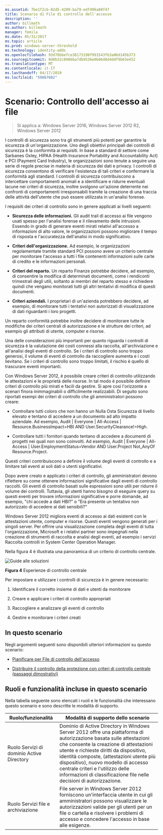 ```yaml
---
ms.assetid: 7be1f2cb-02d5-4209-ba79-edf496a88f47
title: Scenario di File di controllo dell'accesso
description: ''
author: billmath
ms.author: billmath
manager: femila
ms.date: 05/31/2017
ms.topic: article
ms.prod: windows-server-threshold
ms.technology: identity-adds
ms.openlocfilehash: 93d78bbefce38173198f991543fb3a06d145b373
ms.sourcegitcommit: 0d0b32c8986ba7db9536e0b8648d4ddf9b03e452
ms.translationtype: MT
ms.contentlocale: it-IT
ms.lasthandoff: 04/17/2019
ms.locfileid: "59867682"
---
```

# <a name="scenario-file-access-auditing"></a>Scenario: Controllo dell'accesso ai file

>Si applica a: Windows Server 2016, Windows Server 2012 R2, Windows Server 2012

I controlli di sicurezza sono tra gli strumenti più potenti per garantire la sicurezza di un'organizzazione. Uno degli obiettivi principali dei controlli di sicurezza è la conformità ai requisiti. In base a standard di settore come Sarbanes Oxley, HIPAA (Health Insurance Portability and Accountability Act) e PCI (Payment Card Industry), le organizzazioni sono tenute a seguire una serie di regole precise in materia di sicurezza dei dati e privacy. I controlli di sicurezza consentono di verificare l'esistenza di tali criteri e confermare la conformità agli standard. I controlli di sicurezza contribuiscono a intercettare comportamenti anomali e a identificare e ridurre eventuali lacune nei criteri di sicurezza, inoltre svolgono un'azione deterrente nei confronti di comportamenti irresponsabili tramite la creazione di una traccia delle attività dell'utente che può essere utilizzata in un'analisi forense.  
  
I requisiti dei criteri di controllo sono in genere applicati ai livelli seguenti:  
  
-   **Sicurezza delle informazioni.** Gli audit trail di accesso ai file vengono usati spesso per l'analisi forense e il rilevamento delle intrusioni. Essendo in grado di generare eventi mirati relativi all'accesso a informazioni di alto valore, le organizzazioni possono migliorare il tempo di risposta e l'accuratezza dell'analisi in modo significativo.  
  
-   **Criteri dell'organizzazione.** Ad esempio, le organizzazioni regolamentate tramite standard PCI possono avere un criterio centrale per monitorare l'accesso a tutti i file contenenti informazioni sulle carte di credito e le informazioni personali.  
  
-   **Criteri del reparto.** Un reparto Finanze potrebbe decidere, ad esempio, di consentire la modifica di determinati documenti, come i rendiconti trimestrali degli utili, soltanto ai membri del reparto stesso e richiedere quindi che vengano monitorati tutti gli altri tentativi di modifica di questi documenti.  
  
-   **Criteri aziendali.** I proprietari di un'azienda potrebbero decidere, ad esempio, di monitorare tutti i tentativi non autorizzati di visualizzazione di dati riguardanti i loro progetti.  
  
Un reparto conformità potrebbe inoltre decidere di monitorare tutte le modifiche dei criteri centrali di autorizzazione e le strutture dei criteri, ad esempio gli attributi di utente, computer e risorse.  
  
Una delle considerazioni più importanti per quanto riguarda i controlli di sicurezza è la valutazione dei costi connessi alla raccolta, all'archiviazione e all'analisi degli eventi di controllo. Se i criteri di controllo sono troppo generosi, il volume di eventi di controllo da raccogliere aumenta e i costi lievitano. Se i criteri di controllo sono troppo limitati, il rischio è quello di trascurare eventi importanti.  
  
Con Windows Server 2012, è possibile creare criteri di controllo utilizzando le attestazioni e le proprietà delle risorse. In tal modo è possibile definire criteri di controllo più mirati e facili da gestire. Si apre così l'orizzonte a scenari finora inimmaginabili o difficilmente realizzabili. Di seguito sono riportati esempi dei criteri di controllo che gli amministratori possono creare:  
  
-   Controllare tutti coloro che non hanno un Nulla Osta Sicurezza di livello elevato e tentano di accedere a un documento ad alto impatto aziendale. Ad esempio, Audit | Everyone | All-Access | Resource.BusinessImpact=HBI AND User.SecurityClearance!=High.  
  
-   Controllare tutti i fornitori quando tentano di accedere a documenti di progetti nei quali non sono coinvolti. Ad esempio, Audit | Everyone | All-Access | User.EmploymentStatus=Vendor AND User.Project Not_AnyOf Resource.Project.  
  
Questi criteri contribuiscono a definire il volume degli eventi di controllo e a limitare tali eventi ai soli dati o utenti significativi.  
  
Dopo avere creato e applicato i criteri di controllo, gli amministratori devono riflettere su come ottenere informazioni significative dagli eventi di controllo raccolti. Gli eventi di controllo basati sulle espressioni sono utili per ridurre il volume dei controlli. Tuttavia, gli utenti hanno bisogno di eseguire query su questi eventi per trovare informazioni significative e porre domande, ad esempio, "chi accede a dati HBI?" o "Era presente un tentativo non autorizzato di accedere ai dati sensibili?"  
  
 Windows Server 2012 migliora eventi di accesso ai dati esistenti con le attestazioni utente, computer e risorse. Questi eventi vengono generati per i singoli server. Per offrire una visualizzazione completa degli eventi di tutta l'organizzazione, Microsoft e i relativi partner sono impegnati nella creazione di strumenti di raccolta e analisi degli eventi, ad esempio i servizi Raccolta controlli in System Center Operation Manager.  
  
Nella figura 4 è illustrata una panoramica di un criterio di controllo centrale.  
  
![Guide alle soluzioni](media/Scenario--File-Access-Auditing/DynamicAccessControl_RevGuide_4.JPG)  
  
**Figura 4** Esperienze di controllo centrale  
  
Per impostare e utilizzare i controlli di sicurezza è in genere necessario:  
  
1.  Identificare il corretto insieme di dati e utenti da monitorare  
  
2.  Creare e applicare i criteri di controllo appropriati  
  
3.  Raccogliere e analizzare gli eventi di controllo  
  
4.  Gestire e monitorare i criteri creati  
  
## <a name="in-this-scenario"></a>In questo scenario  
Negli argomenti seguenti sono disponibili ulteriori informazioni su questo scenario:  
  
-   [Pianificare per File di controllo dell'accesso](Plan-for-File-Access-Auditing.md)  
  
-   [Distribuire il controllo della protezione con criteri di controllo centrale &#40;passaggi dimostrativi&#41;](Deploy-Security-Auditing-with-Central-Audit-Policies--Demonstration-Steps-.md)  
  
## <a name="BKMK_NEW"></a>Ruoli e funzionalità incluse in questo scenario  
Nella tabella seguente sono elencati i ruoli e le funzionalità che interessano questo scenario e sono descritte le modalità di supporto.  
  
|Ruolo/funzionalità|Modalità di supporto dello scenario|  
|-----------------|---------------------------------|  
|Ruolo Servizi di dominio Active Directory|Dominio di Active Directory in Windows Server 2012 offre una piattaforma di autorizzazione basata sulle attestazioni che consente la creazione di attestazioni utente e richieste diritti da dispositivo, identità composte, (attestazioni utente più dispositivo), nuovo modello di accesso centrale criteri e l'utilizzo delle informazioni di classificazione file nelle decisioni di autorizzazione.|  
|Ruolo Servizi file e archiviazione|File server in Windows Server 2012 forniscono un'interfaccia utente in cui gli amministratori possono visualizzare le autorizzazioni valide per gli utenti per un file o cartella e risolvere i problemi di accesso e concedere l'accesso in base alle esigenze.|  
  


